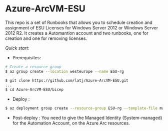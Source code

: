 # Azure-ArcVM-ESU

This repo is a set of Runbooks that allows you to schedule creation and assignment of ESU Licenses for Windows Server 2012 or Windows Server 2012 R2.
It creates a Automantion account and two runbooks, one for creation and one for removing licenses. 

*Quick start:*

* Prerequisites:
```bash
# Create a resource group
$ az group create --location westeurope --name ESU-rg

$ git clone https://github.com/latj/Azure-ArcVM-ESU.git
...
$ cd Azure-ArcVM-ESU/bicep
```

* Deploy :
```bash
$ az deployment group create --resource-group ESU-rg --template-file main.bicep
```

* Post-deploy :
You need to give the Managed Identity (System-managed) for the Automation Account, on the Azure Arc resources.  